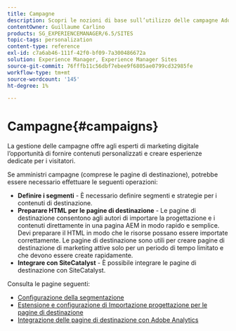 ```yaml
---
title: Campagne
description: Scopri le nozioni di base sull’utilizzo delle campagne Adobe Experience Manager (AEM).
contentOwner: Guillaume Carlino
products: SG_EXPERIENCEMANAGER/6.5/SITES
topic-tags: personalization
content-type: reference
exl-id: c7a6ab46-111f-42f0-bf09-7a300486672a
solution: Experience Manager, Experience Manager Sites
source-git-commit: 76fffb11c56dbf7ebee9f6805ae0799cd32985fe
workflow-type: tm+mt
source-wordcount: '145'
ht-degree: 1%

---
```


# Campagne{#campaigns}

La gestione delle campagne offre agli esperti di marketing digitale l’opportunità di fornire contenuti personalizzati e creare esperienze dedicate per i visitatori.

Se amministri campagne (comprese le pagine di destinazione), potrebbe essere necessario effettuare le seguenti operazioni:

* **Definire i segmenti** - È necessario definire segmenti e strategie per i contenuti di destinazione.
* **Preparare HTML per le pagine di destinazione** - Le pagine di destinazione consentono agli autori di importare la progettazione e i contenuti direttamente in una pagina AEM in modo rapido e semplice. Devi preparare il HTML in modo che le risorse possano essere importate correttamente. Le pagine di destinazione sono utili per creare pagine di destinazione di marketing attive solo per un periodo di tempo limitato e che devono essere create rapidamente.
* **Integrare con SiteCatalyst** - È possibile integrare le pagine di destinazione con SiteCatalyst.

Consulta le pagine seguenti:

* [Configurazione della segmentazione](/help/sites-administering/campaign-segmentation.md)
* [Estensione e configurazione di Importazione progettazione per le pagine di destinazione](/help/sites-administering/extending-the-design-importer-for-landingpages.md)
* [Integrazione delle pagine di destinazione con Adobe Analytics](/help/sites-administering/integrating-landing-pages-with-adobe-analytics.md)
